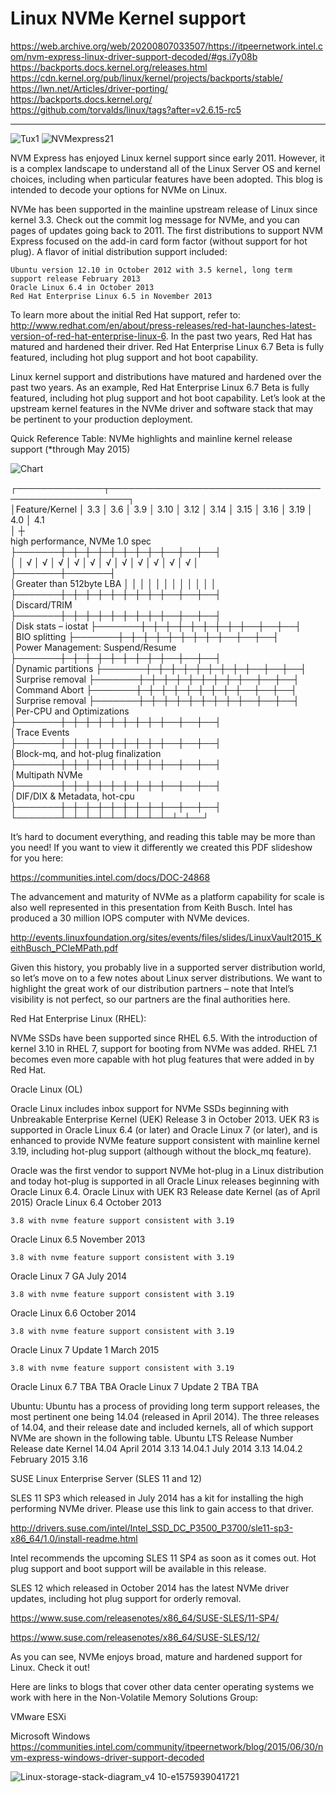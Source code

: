 # Linux NVMe Kernel support </br>

https://web.archive.org/web/20200807033507/https://itpeernetwork.intel.com/nvm-express-linux-driver-support-decoded/#gs.i7y08b </br>
https://backports.docs.kernel.org/releases.html </br>
https://cdn.kernel.org/pub/linux/kernel/projects/backports/stable/ </br>
https://lwn.net/Articles/driver-porting/ </br>
https://backports.docs.kernel.org/ </br>
https://github.com/torvalds/linux/tags?after=v2.6.15-rc5 </br>

---------------------------
![Tux1](https://github.com/user-attachments/assets/0980e18e-3c56-40e2-9176-e6f6758e29db)
![NVMexpress21](https://github.com/user-attachments/assets/57871623-adb2-4fea-bf27-224574f6af76)

NVM Express has enjoyed Linux kernel support since early 2011. However, it is a complex landscape to understand all of the Linux Server OS and kernel choices, including when particular features have been adopted. This blog is intended to decode your options for NVMe on Linux. </br>

NVMe has been supported in the mainline upstream release of Linux since kernel 3.3. Check out the commit log message for NVMe, and you can pages of updates going back to 2011. The first distributions to support NVM Express focused on the add-in card form factor (without support for hot plug). A flavor of initial distribution support included: </br>

    Ubuntu version 12.10 in October 2012 with 3.5 kernel, long term support release February 2013
    Oracle Linux 6.4 in October 2013
    Red Hat Enterprise Linux 6.5 in November 2013

To learn more about the initial Red Hat support, refer to: http://www.redhat.com/en/about/press-releases/red-hat-launches-latest-version-of-red-hat-enterprise-linux-6. In the past two years, Red Hat has matured and hardened their driver. Red Hat Enterprise Linux 6.7 Beta is fully featured, including hot plug support and hot boot capability. </br>

Linux kernel support and distributions have matured and hardened over the past two years. As an example, Red Hat Enterprise Linux 6.7 Beta is fully featured, including hot plug support and hot boot capability. Let’s look at the upstream kernel features in the NVMe driver and software stack that may be pertinent to your production deployment. </br>

Quick Reference Table: NVMe highlights and mainline kernel release support (*through May 2015) </br>

![Chart](https://github.com/user-attachments/assets/de3435e2-b499-4cf7-9a9a-26551b5762d3)


┌──────────────┬─────────────────────────────────────────────────────┐</br>
│Feature/Kernel │ 3.3 │	3.6 │ 3.9 │ 3.10 │ 3.12 │ 3.14 │ 3.15 │ 3.16 │ 3.19 │ 4.0 │	4.1 </br>
│		┼</br>
high performance, NVMe 1.0 spec 	</br>
├───────┼─┼─┼─┼─┼─┼─┼─┼─┼──┼──┼──┤</br>
│	│ √ │ √ │ √ │ √ │ √ │ √ │ √ │ √ │ √ │ √ │ √ │</br>
├───────┼───────┤</br>
│Greater than 512byte LBA │ │ │ │ │ │ │ │ │ │ │ │ </br>
├───────┼─┼─┼─┼─┼─┼─┼─┼─┼──┼──┼──┤</br>
│Discard/TRIM 			
├───────┼─┼─┼─┼─┼─┼─┼─┼─┼──┼──┼──┤</br>
│Disk stats – iostat
├───────┼─┼─┼─┼─┼─┼─┼─┼─┼──┼──┼──┤</br>
│BIO splitting
├───────┼─┼─┼─┼─┼─┼─┼─┼─┼──┼──┼──┤</br>
│Power Management: Suspend/Resume 					
├───────┼─┼─┼─┼─┼─┼─┼─┼─┼──┼──┼──┤</br>
│Dynamic partitions
├───────┼─┼─┼─┼─┼─┼─┼─┼─┼──┼──┼──┤</br>
│Surprise removal
├───────┼─┼─┼─┼─┼─┼─┼─┼─┼──┼──┼──┤</br>
│Command Abort
├───────┼─┼─┼─┼─┼─┼─┼─┼─┼──┼──┼──┤</br>
│Surprise removal
├───────┼─┼─┼─┼─┼─┼─┼─┼─┼──┼──┼──┤</br>
│Per-CPU and Optimizations
├───────┼─┼─┼─┼─┼─┼─┼─┼─┼──┼──┼──┤</br>
│Trace Events 								
├───────┼─┼─┼─┼─┼─┼─┼─┼─┼──┼──┼──┤</br>
│Block-mq, and hot-plug finalization 									
├───────┼─┼─┼─┼─┼─┼─┼─┼─┼──┼──┼──┤</br>
│Multipath NVMe 										
├───────┼─┼─┼─┼─┼─┼─┼─┼─┼──┼──┼──┤</br>
│DIF/DIX & Metadata, hot-cpu 											
├───────┼─┼─┼─┼─┼─┼─┼─┼─┼──┼──┼──┤</br>
└───────┴─┴─┴─┴─┴─┴─┴─┴─┴─┴─┴──┘

It’s hard to document everything, and reading this table may be more than you need! If you want to view it differently we created this PDF slideshow for you here:

https://communities.intel.com/docs/DOC-24868

The advancement and maturity of NVMe as a platform capability for scale is also well represented in this presentation from Keith Busch. Intel has produced a 30 million IOPS computer with NVMe devices.

http://events.linuxfoundation.org/sites/events/files/slides/LinuxVault2015_KeithBusch_PCIeMPath.pdf

Given this history, you probably live in a supported server distribution world, so let’s move on to a few notes about Linux server distributions. We want to highlight the great work of our distribution partners – note that Intel’s visibility is not perfect, so our partners are the final authorities here.

Red Hat Enterprise Linux (RHEL):

NVMe SSDs have been supported since RHEL 6.5. With the introduction of kernel 3.10 in RHEL 7, support for booting from NVMe was added. RHEL 7.1 becomes even more capable with hot plug features that were added in by Red Hat.

Oracle Linux (OL)

Oracle Linux includes inbox support for NVMe SSDs beginning with Unbreakable Enterprise Kernel (UEK) Release 3 in October 2013. UEK R3 is supported in Oracle Linux 6.4 (or later) and Oracle Linux 7 (or later), and is enhanced to provide NVMe feature support consistent with mainline kernel 3.19, including hot-plug support (although without the block_mq feature).

Oracle was the first vendor to support NVMe hot-plug in a Linux distribution and today hot-plug is supported in all Oracle Linux releases beginning with Oracle Linux 6.4.
Oracle Linux with UEK R3 	Release date 	Kernel (as of April 2015)
Oracle Linux 6.4 	October 2013 	

    3.8 with nvme feature support consistent with 3.19

Oracle Linux 6.5 	November 2013 	

    3.8 with nvme feature support consistent with 3.19

Oracle Linux 7 GA 	July 2014 	

    3.8 with nvme feature support consistent with 3.19

Oracle Linux 6.6 	October 2014 	

    3.8 with nvme feature support consistent with 3.19

Oracle Linux 7 Update 1 	March 2015 	

    3.8 with nvme feature support consistent with 3.19

Oracle Linux 6.7 	TBA 	TBA
Oracle Linux 7 Update 2 	TBA 	TBA

Ubuntu:
Ubuntu has a process of providing long term support releases, the most pertinent one being 14.04 (released in April 2014).  The three releases of 14.04, and their release date and included kernels, all of which support NVMe are shown in the following table.
Ubuntu LTS Release Number 	Release date 	Kernel
14.04 	April 2014 	3.13
14.04.1 	July 2014 	3.13
14.04.2 	February 2015 	3.16

SUSE Linux Enterprise Server (SLES 11 and 12)

SLES 11 SP3 which released in July 2014 has a kit for installing the high performing NVMe driver. Please use this link to gain access to that driver.

http://drivers.suse.com/intel/Intel_SSD_DC_P3500_P3700/sle11-sp3-x86_64/1.0/install-readme.html

Intel recommends the upcoming SLES 11 SP4 as soon as it comes out. Hot plug support and boot support will be available in this release.

SLES 12 which released in October 2014 has the latest NVMe driver updates, including hot plug support for orderly removal.

https://www.suse.com/releasenotes/x86_64/SUSE-SLES/11-SP4/

https://www.suse.com/releasenotes/x86_64/SUSE-SLES/12/

As you can see, NVMe enjoys broad, mature and hardened support for Linux. Check it out!

Here are links to blogs that cover other data center operating systems we work with here in the Non-Volatile Memory Solutions Group:

VMware ESXi

Microsoft Windows https://communities.intel.com/community/itpeernetwork/blog/2015/06/30/nvm-express-windows-driver-support-decoded

![Linux-storage-stack-diagram_v4 10-e1575939041721](https://github.com/user-attachments/assets/1580c03f-3170-458f-997a-f7226be43938)
